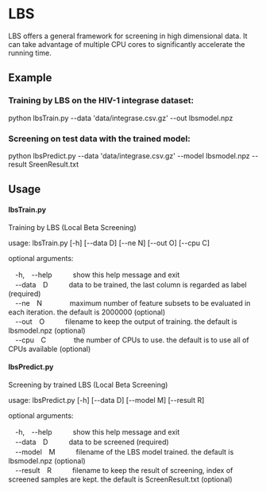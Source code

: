 # LBS

LBS offers a general framework for screening in high dimensional data. It can take advantage of multiple CPU cores to significantly accelerate the running time.


## Example

### Training by LBS on the HIV-1 integrase dataset:

python lbsTrain.py --data 'data/integrase.csv.gz' --out lbsmodel.npz


### Screening on test data with  the trained model:

python lbsPredict.py --data 'data/integrase.csv.gz' --model lbsmodel.npz --result SreenResult.txt


## Usage

#### lbsTrain.py

Training by LBS (Local Beta Screening)

usage: lbsTrain.py [-h] [--data D] [--ne N] [--out O] [--cpu C]

optional arguments:

 　-h,　--help　　　show this help message and exit<br>
 　--data　D　　　data to be trained, the last column is regarded as label
              (required)<br>
 　--ne　N　　　　maximum number of feature subsets to be evaluated in each
              iteration. the default is 2000000 (optional)<br>
 　--out　O　　　filename to keep the output of training. the default is
              lbsmodel.npz (optional)<br>
 　--cpu　C　　　　the number of CPUs to use. the default is to use all of CPUs
              available (optional)<br>


#### lbsPredict.py

Screening by trained LBS (Local Beta Screening)

usage: lbsPredict.py [-h] [--data D] [--model M] [--result R]

optional arguments:

　-h,　--help　　　show this help message and exit<br>
　--data　D　　　data to be screened (required)<br>
　--model　M　　　filename of the LBS model trained. the default is lbsmodel.npz
              (optional)<br>
　--result　R　　　filename to keep the result of screening, index of screened
              samples are kept. the default is ScreenResult.txt (optional)<br>


